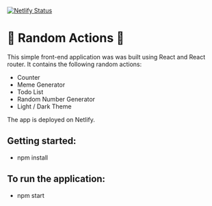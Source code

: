 [![Netlify Status](https://api.netlify.com/api/v1/badges/97f5dcac-1afe-4736-ba3d-d488bbf375af/deploy-status)](https://app.netlify.com/sites/adorable-sorbet-ee5c17/deploys)
# 🎲 Random Actions 🎲

This simple front-end application was was built using React and React router. It contains the following random actions:

- Counter
- Meme Generator
- Todo List
- Random Number Generator
- Light / Dark Theme

The app is deployed on Netlify.

## Getting started:
- npm install

## To run the application:
- npm start